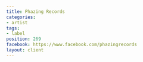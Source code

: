 ```yaml
---
title: Phazing Records
categories:
- artist
tags:
- label
position: 269
facebook: https://www.facebook.com/phazingrecords
layout: client
---
```


